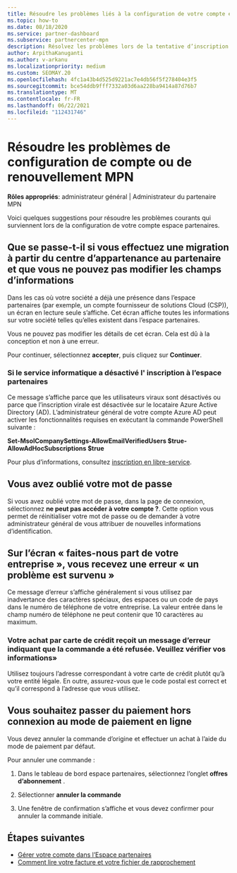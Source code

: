 ```yaml
---
title: Résoudre les problèmes liés à la configuration de votre compte espace partenaires ou à des problèmes de renouvellement MPN
ms.topic: how-to
ms.date: 08/18/2020
ms.service: partner-dashboard
ms.subservice: partnercenter-mpn
description: Résolvez les problèmes lors de la tentative d’inscription dans l’espace partenaires. Répond aux défis avec les modes de paiement, les oublis de mots de passe et bien plus encore.
author: ArpithaKanuganti
ms.author: v-arkanu
ms.localizationpriority: medium
ms.custom: SEOMAY.20
ms.openlocfilehash: 4fc1a43b4d525d9221ac7e4db56f5f278404e3f5
ms.sourcegitcommit: bce54ddb9fff7332a03d6aa228ba9414a87d76b7
ms.translationtype: MT
ms.contentlocale: fr-FR
ms.lasthandoff: 06/22/2021
ms.locfileid: "112431746"
---
```

# <a name="troubleshoot-account-setup-or-mpn-renewal-issues"></a>Résoudre les problèmes de configuration de compte ou de renouvellement MPN

**Rôles appropriés**: administrateur général | Administrateur du partenaire MPN
 
Voici quelques suggestions pour résoudre les problèmes courants qui surviennent lors de la configuration de votre compte espace partenaires.

## <a name="what-happens-if-you-are-migrating-from-partner-membership-center-and-you-cant-edit-any-company-information-fields"></a>Que se passe-t-il si vous effectuez une migration à partir du centre d’appartenance au partenaire et que vous ne pouvez pas modifier les champs d’informations

Dans les cas où votre société a déjà une présence dans l’espace partenaires (par exemple, un compte fournisseur de solutions Cloud (CSP)), un écran en lecture seule s’affiche. Cet écran affiche toutes les informations sur votre société telles qu’elles existent dans l’espace partenaires.

Vous ne pouvez pas modifier les détails de cet écran. Cela est dû à la conception et non à une erreur.

Pour continuer, sélectionnez **accepter**, puis cliquez sur **Continuer**.


### <a name="if-the-it-department-has-turned-off-sign-up-for-partner-center"></a>Si le service informatique a désactivé l' **inscription à l’espace partenaires**

Ce message s’affiche parce que les utilisateurs viraux sont désactivés ou parce que l’inscription virale est désactivée sur le locataire Azure Active Directory (AD). L’administrateur général de votre compte Azure AD peut activer les fonctionnalités requises en exécutant la commande PowerShell suivante :

**Set-MsolCompanySettings-AllowEmailVerifiedUsers $true-AllowAdHocSubscriptions $true**

Pour plus d’informations, consultez [inscription en libre-service](/azure/active-directory/users-groups-roles/directory-self-service-signup).

## <a name="you-forgot-your-password"></a>Vous avez oublié votre mot de passe

Si vous avez oublié votre mot de passe, dans la page de connexion, sélectionnez **ne peut pas accéder à votre compte ?**. Cette option vous permet de réinitialiser votre mot de passe ou de demander à votre administrateur général de vous attribuer de nouvelles informations d’identification.

## <a name="on-the-tell-us-about-your-company-screen-you-receive-a-something-went-wrong-error"></a>Sur l’écran « faites-nous part de votre entreprise », vous recevez une erreur « un problème est survenu »

Ce message d’erreur s’affiche généralement si vous utilisez par inadvertance des caractères spéciaux, des espaces ou un code de pays dans le numéro de téléphone de votre entreprise. La valeur entrée dans le champ numéro de téléphone ne peut contenir que 10 caractères au maximum.


### <a name="your-credit-card-purchase-is-receiving-an-error-message-stating-that-your-order-was-declined-please-verify-your-information"></a>Votre achat par carte de crédit reçoit un message d’erreur indiquant que la commande a été refusée. Veuillez vérifier vos informations»


Utilisez toujours l’adresse correspondant à votre carte de crédit plutôt qu’à votre entité légale. En outre, assurez-vous que le code postal est correct et qu’il correspond à l’adresse que vous utilisez.

## <a name="you-want-to-switch-from-offline-payment-to-online-payment-method"></a>Vous souhaitez passer du paiement hors connexion au mode de paiement en ligne 

Vous devez annuler la commande d’origine et effectuer un achat à l’aide du mode de paiement par défaut.

Pour annuler une commande :

1. Dans le tableau de bord espace partenaires, sélectionnez l’onglet **offres d’abonnement** .

2. Sélectionner **annuler la commande**

3. Une fenêtre de confirmation s’affiche et vous devez confirmer pour annuler la commande initiale.

## <a name="next-steps"></a>Étapes suivantes

- [Gérer votre compte dans l’Espace partenaires](partner-center-account-setup.md)
- [Comment lire votre facture et votre fichier de rapprochement](read-your-bill.md)
